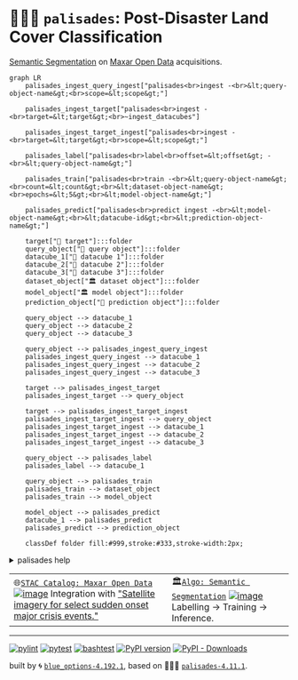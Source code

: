 # 🧑🏽‍🚒 `palisades`: Post-Disaster Land Cover Classification

[Semantic Segmentation](https://github.com/kamangir/roofai) on [Maxar Open Data](https://github.com/kamangir/blue-geo/tree/main/blue_geo/catalog/maxar_open_data) acquisitions. 

```mermaid
graph LR
    palisades_ingest_query_ingest["palisades<br>ingest -<br>&lt;query-object-name&gt;<br>scope=&lt;scope&gt;"]

    palisades_ingest_target["palisades<br>ingest -<br>target=&lt;target&gt;<br>~ingest_datacubes"]

    palisades_ingest_target_ingest["palisades<br>ingest -<br>target=&lt;target&gt;<br>scope=&lt;scope&gt;"]

    palisades_label["palisades<br>label<br>offset=&lt;offset&gt; -<br>&lt;query-object-name&gt;"]

    palisades_train["palisades<br>train -<br>&lt;query-object-name&gt;<br>count=&lt;count&gt;<br>&lt;dataset-object-name&gt;<br>epochs=&lt;5&gt;<br>&lt;model-object-name&gt;"]

    palisades_predict["palisades<br>predict ingest -<br>&lt;model-object-name&gt;<br>&lt;datacube-id&gt;<br>&lt;prediction-object-name&gt;"]

    target["🎯 target"]:::folder
    query_object["📂 query object"]:::folder
    datacube_1["🧊 datacube 1"]:::folder
    datacube_2["🧊 datacube 2"]:::folder
    datacube_3["🧊 datacube 3"]:::folder
    dataset_object["🏛️ dataset object"]:::folder
    model_object["🏛️ model object"]:::folder
    prediction_object["📂 prediction object"]:::folder

    query_object --> datacube_1
    query_object --> datacube_2
    query_object --> datacube_3

    query_object --> palisades_ingest_query_ingest
    palisades_ingest_query_ingest --> datacube_1
    palisades_ingest_query_ingest --> datacube_2
    palisades_ingest_query_ingest --> datacube_3

    target --> palisades_ingest_target
    palisades_ingest_target --> query_object

    target --> palisades_ingest_target_ingest
    palisades_ingest_target_ingest --> query_object
    palisades_ingest_target_ingest --> datacube_1
    palisades_ingest_target_ingest --> datacube_2
    palisades_ingest_target_ingest --> datacube_3

    query_object --> palisades_label
    palisades_label --> datacube_1

    query_object --> palisades_train
    palisades_train --> dataset_object
    palisades_train --> model_object

    model_object --> palisades_predict
    datacube_1 --> palisades_predict
    palisades_predict --> prediction_object

    classDef folder fill:#999,stroke:#333,stroke-width:2px;
```

<details>
<summary>palisades help</summary>

--help-- palisades ingest help
--help-- palisades label help
--help-- palisades train help
--help-- palisades predict help

</details>

|   |   |
| --- | --- |
| 🌐[`STAC Catalog: Maxar Open Data`](https://github.com/kamangir/blue-geo/tree/main/blue_geo/catalog/maxar_open_data) [![image](https://github.com/kamangir/assets/blob/main/blue-geo/Maxar-Open-Datacube.png?raw=true)](https://github.com/kamangir/blue-geo/tree/main/blue_geo/catalog/maxar_open_data) Integration with ["Satellite imagery for select sudden onset major crisis events."](https://www.maxar.com/open-data/) | 🏛️[`Algo: Semantic Segmentation`](https://github.com/kamangir/palisades/blob/main/palisades/docs/step-by-step.md) [![image](https://github.com/kamangir/assets/raw/main/palisades/prediction.png?raw=true)](https://github.com/kamangir/palisades/blob/main/palisades/docs/step-by-step.md) Labelling -> Training -> Inference. |

---


[![pylint](https://github.com/kamangir/palisades/actions/workflows/pylint.yml/badge.svg)](https://github.com/kamangir/palisades/actions/workflows/pylint.yml) [![pytest](https://github.com/kamangir/palisades/actions/workflows/pytest.yml/badge.svg)](https://github.com/kamangir/palisades/actions/workflows/pytest.yml) [![bashtest](https://github.com/kamangir/palisades/actions/workflows/bashtest.yml/badge.svg)](https://github.com/kamangir/palisades/actions/workflows/bashtest.yml) [![PyPI version](https://img.shields.io/pypi/v/palisades.svg)](https://pypi.org/project/palisades/) [![PyPI - Downloads](https://img.shields.io/pypi/dd/palisades)](https://pypistats.org/packages/palisades)

built by 🌀 [`blue_options-4.192.1`](https://github.com/kamangir/awesome-bash-cli), based on 🧑🏽‍🚒 [`palisades-4.11.1`](https://github.com/kamangir/palisades).
